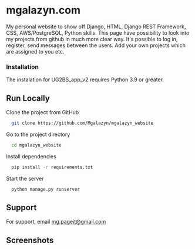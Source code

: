# mgalazyn.com

My personal website to show off Django, HTML, Django REST Framework, CSS, AWS/PostgreSQL, Python skills.
This page have possibility to look into my projects from github in much more clear way.
It's possible to log in, register, send messages between the users. Add your own projects 
which are assigned to you etc. 
### Installation
The instalation for UG2BS_app_v2 requires Python 3.9 or greater.



## Run Locally

Clone the project from GitHub

```bash
  git clone https://github.com/Mgalazyn/mgalazyn_website
```

Go to the project directory

```bash
  cd mgalazyn_website
```

Install dependencies

```bash
  pip install -r requirements.txt
```

Start the server

```bash
  python manage.py runserver 
```





## Support

For support, email mg.pageit@gmail.com

## Screenshots



